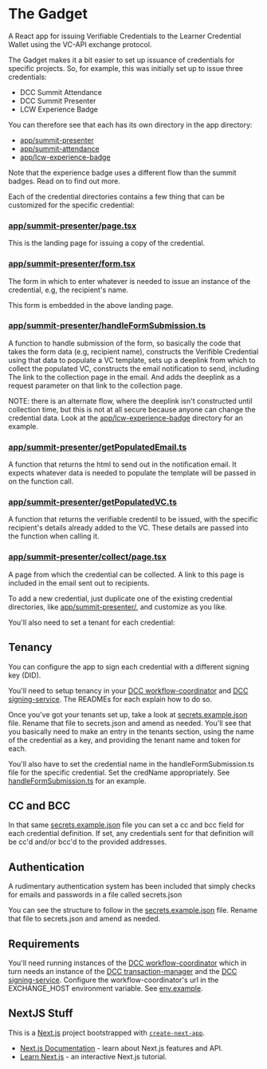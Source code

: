 # The Gadget

A React app for issuing Verifiable Credentials to the Learner Credential Wallet using the VC-API exchange protocol.

The Gadget makes it a bit easier to set up issuance of credentials for specific projects. So, for example, this was initially set up to issue three credentials:

* DCC Summit Attendance
* DCC Summit Presenter
* LCW Experience Badge

You can therefore see that each has its own directory in the app directory:

* [app/summit-presenter](./app/summit-presenter/)
* [app/summit-attendance](./app/summit-attendance/)
* [app/lcw-experience-badge](./app/lcw-experience-badge/)

Note that the experience badge uses a different flow than the summit badges. Read on to find out more.

Each of the credential directories contains a few thing that can be customized for the specific credential:

### [app/summit-presenter/page.tsx](./app/summit-presenter/page.tsx)

This is the landing page for issuing a copy of the credential.

### [app/summit-presenter/form.tsx](./app/summit-presenter/form.tsx)

The form in which to enter whatever is needed to issue an instance of the credential, e.g, the recipient's name.

This form is embedded in the above landing page.

### [app/summit-presenter/handleFormSubmission.ts](./app/summit-presenter/handleFormSubmission.ts)

A function to handle submission of the form, so basically the code that takes the form data (e.g, recipient name),
constructs the Verifible Credential using that data to populate a VC template,
 sets up a deeplink from which to collect the populated VC, constructs the email notification to send, including The link to the collection page in the email. And adds the deeplink as 
a request parameter on that link to the collection page. 

NOTE: there is an alternate flow, where the deeplink isn't constructed until collection time, but this is not
at all secure because anyone can change the credential data. Look at the [app/lcw-experience-badge](./app/lcw-experience-badge) directory for an example.

### [app/summit-presenter/getPopulatedEmail.ts](./app/summit-presenter/getPopulatedEmail.ts)

A function that returns the html to send out in the notification email. It expects whatever data
is needed to populate the template will be passed in on the function call.

### [app/summit-presenter/getPopulatedVC.ts](./app/summit-presenter/getPopulatedVC.ts)

A function that returns the verifiable credentil to be issued, with the specific recipient's details already added to the VC. These details are passed into the function when calling it.

### [app/summit-presenter/collect/page.tsx](./app/summit-presenter/collect/page.tsx)

A page from which the credential can be collected. A link to this page is included in the email sent out to 
recipients.

To add a new credential, just duplicate one of the existing credential directories, like [app/summit-presenter/](./app/summit-presenter), and customize as you like.

You'll also need to set a tenant for each credential:

## Tenancy

You can configure the app to sign each credential with a different signing key (DID).

You'll need to setup tenancy in your [DCC workflow-coordinator](https://github.com/digitalcredentials/workflow-coordinator) and [DCC signing-service](https://github.com/digitalcredentials/signing-service). The READMEs for each explain how to do so.

Once you've got your tenants set up, take a look at [secrets.example.json](./secrets.example.json) file. Rename that file to secrets.json and amend as needed. You'll see that you basically need to make an entry in the tenants section, using the name of the credential as a key, and providing the tenant name and token for each.

You'll also have to set the credential name in the handleFormSubmission.ts file for the specific credential. Set the credName appropriately. See [handleFormSubmission.ts](./app/summit-presenter/handleFormSubmission.ts) for an example.

## CC and BCC

In that same [secrets.example.json](./secrets.example.json) file you can set a cc and bcc field for each credential definition. If set, any credentials sent for that definition will be cc'd and/or bcc'd to the provided addresses.

## Authentication

A rudimentary authentication system has been included that simply checks for emails and passwords in a file called secrets.json

You can see the structure to follow in the [secrets.example.json](./secrets.example.json) file. Rename that file to secrets.json and amend as needed.


## Requirements

You'll need running instances of the [DCC workflow-coordinator](https://github.com/digitalcredentials/workflow-coordinator) which in turn needs an instance of the [DCC transaction-manager](https://github.com/digitalcredentials/transaction-manager) and the [DCC signing-service](https://github.com/digitalcredentials/signing-service). Configure the workflow-coordinator's url in the EXCHANGE_HOST environment variable. See [env.example](./.env.example).

## NextJS Stuff

This is a [Next.js](https://nextjs.org) project bootstrapped with [`create-next-app`](https://nextjs.org/docs/app/api-reference/cli/create-next-app).

- [Next.js Documentation](https://nextjs.org/docs) - learn about Next.js features and API.
- [Learn Next.js](https://nextjs.org/learn) - an interactive Next.js tutorial.

